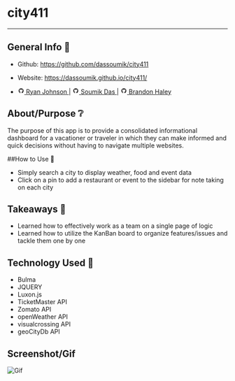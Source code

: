 # city411 
---
## General Info 📖
* Github: https://github.com/dassoumik/city411
* Website: https://dassoumik.github.io/city411/

* <img src="./images/md/github.png" alt="github logo" width="15"/>[ Ryan Johnson ](https://github.com/wryanj)| <img src="./images/md/github.png" alt="github logo" width="15"/>[ Soumik Das ](https://github.com/Kyle7286)| <img src="./images/md/github.png" alt="github logo" width="15"/>[ Brandon Haley ](https://github.com/Kyle7286)

## About/Purpose ❔
The purpose of this app is to provide a consolidated informational dashboard for a vacationer or traveler in which they can make informed and quick decisions without having to navigate multiple websites.

##How to Use 🧩
* Simply search a city to display weather, food and event data
* Click on a pin to add a restaurant or event to the sidebar for note taking on each city
    
## Takeaways 🥡
* Learned how to effectively work as a team on a single page of logic
* Learned how to utilize the KanBan board to organize features/issues and tackle them one by one

## Technology Used 📡
* Bulma
* JQUERY
* Luxon.js
* TicketMaster API
* Zomato API
* openWeather API
* visualcrossing API
* geoCityDb API

## Screenshot/Gif
![Gif](./images/md/city411.gif)






